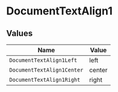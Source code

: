 # DocumentTextAlign1


## Values

| Name                       | Value                      |
| -------------------------- | -------------------------- |
| `DocumentTextAlign1Left`   | left                       |
| `DocumentTextAlign1Center` | center                     |
| `DocumentTextAlign1Right`  | right                      |